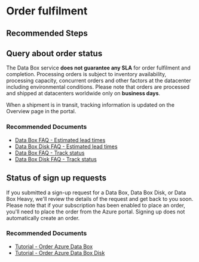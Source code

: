<properties
	pageTitle="Order creation"
	description="Learn more about order processing timelines"
	service="microsoft.databox.jobs"
	resource=""
	authors="ansubram"
	ms.author="ansubram"
	displayOrder=""
	selfHelpType="generic"
	supportTopicIds="32639213"
	resourceTags=""
	productPesIds="16505"
	cloudEnvironments="public,fairfax, usnat, ussec"
	articleId="32639213"
	ownershipId="StorageMediaEdge_DataBox"
/>

# Order fulfilment

## **Recommended Steps**

## Query about order status

The Data Box service **does not guarantee any SLA** for order fulfilment and completion. Processing orders is subject to inventory availability, processing capacity, concurrent orders and other factors at the datacenter including environmental conditions. Please note that orders are processed and shipped at datacenters worldwide only on **business days**.

When a shipment is in transit, tracking information is updated on the Overview page in the portal.

### **Recommended Documents**

* [Data Box FAQ - Estimated lead times](https://docs.microsoft.com/azure/databox/data-box-faq?WT.mc_id=Portal-Microsoft_Azure_Support#q-how-long-will-my-order-take-from-order-creation-to-data-uploaded-to-azure)
* [Data Box Disk FAQ - Estimated lead times](https://docs.microsoft.com/azure/databox/data-box-disk-faq#q-how-long-will-my-order-take-from-order-creation-to-data-uploaded-to-azure)
* [Data Box FAQ - Track status](https://docs.microsoft.com/azure/databox/data-box-faq?WT.mc_id=Portal-Microsoft_Azure_Support#track-status)
* [Data Box Disk FAQ - Track status](https://docs.microsoft.com/azure/databox/data-box-disk-faq#track-status)


## Status of sign up requests

If you submitted a sign-up request for a Data Box, Data Box Disk, or Data Box Heavy, we'll review the details of the request and get back to you soon. Please note that if your subscription has been enabled to place an order, you'll need to place the order from the Azure portal. Signing up does not automatically create an order.


### **Recommended Documents**

* [Tutorial - Order Azure Data Box](https://docs.microsoft.com/azure/databox/data-box-deploy-ordered?tabs=portal)
* [Tutorial - Order Azure Data Box Disk](https://docs.microsoft.com/azure/databox/data-box-disk-deploy-ordered)
